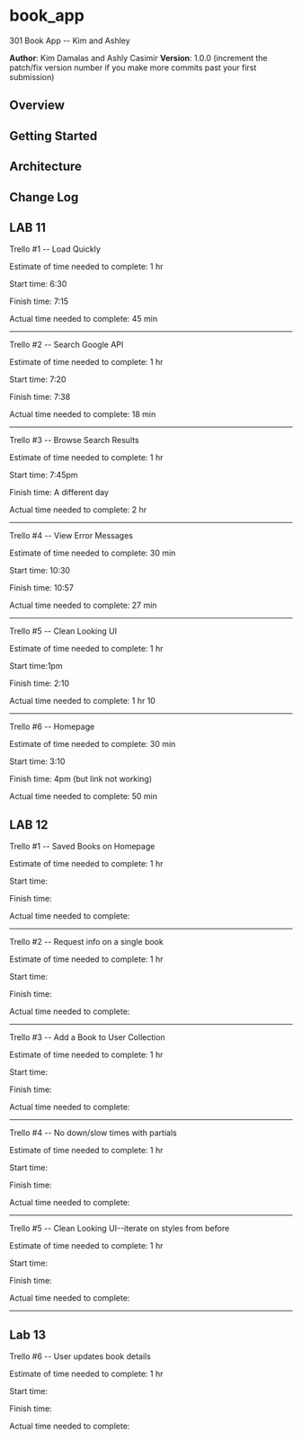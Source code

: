 # book_app
301 Book App -- Kim and Ashley


**Author**: Kim Damalas and Ashly Casimir
**Version**: 1.0.0 (increment the patch/fix version number if you make more commits past your first submission)

## Overview
<!-- Provide a high level overview of what this application is and why you are building it, beyond the fact that it's an assignment for a Code 301 class. (i.e. What's your problem domain?) -->

## Getting Started
<!-- What are the steps that a user must take in order to build this app on their own machine and get it running? -->

## Architecture
<!-- Our table schema is:
    id SERIAL PRIMARY KEY,
    author VARCHAR(255),
    title VARCHAR(255),
    isbn VARCHAR(255),
    image VARCHAR(255),
    description VARCHAR(500),
    bookshelf VARCHAR(255)
 -->

## Change Log
<!-- Use this area to document the iterative changes made to your application as each feature is successfully implemented. Use time stamps. Here's an examples:

01-01-2001 4:59pm - Application now has a fully-functional express server, with GET and POST routes for the book resource.

## Credits and Collaborations
<!-- Give credit (and a link) to other people or resources that helped you build this application. -->

## LAB 11

Trello #1 -- Load Quickly

Estimate of time needed to complete: 1 hr

Start time: 6:30

Finish time: 7:15

Actual time needed to complete: 45 min

------

Trello #2 -- Search Google API

Estimate of time needed to complete: 1 hr

Start time: 7:20

Finish time: 7:38

Actual time needed to complete: 18 min

------

Trello #3 -- Browse Search Results

Estimate of time needed to complete: 1 hr

Start time: 7:45pm

Finish time: A different day

Actual time needed to complete: 2 hr

------

Trello #4 -- View Error Messages

Estimate of time needed to complete: 30 min

Start time: 10:30

Finish time: 10:57

Actual time needed to complete: 27 min

------

Trello #5 -- Clean Looking UI

Estimate of time needed to complete: 1 hr

Start time:1pm

Finish time: 2:10

Actual time needed to complete:  1 hr 10

------

Trello #6 -- Homepage

Estimate of time needed to complete: 30 min

Start time: 3:10

Finish time: 4pm (but link not working)

Actual time needed to complete: 50 min

## LAB 12

Trello #1 -- Saved Books on Homepage

Estimate of time needed to complete: 1 hr

Start time: 

Finish time: 

Actual time needed to complete: 

------

Trello #2 -- Request info on a single book

Estimate of time needed to complete: 1 hr

Start time: 

Finish time: 

Actual time needed to complete: 

------

Trello #3 -- Add a Book to User Collection

Estimate of time needed to complete: 1 hr

Start time: 

Finish time: 

Actual time needed to complete: 

------

Trello #4 -- No down/slow times with partials

Estimate of time needed to complete: 1 hr

Start time: 

Finish time:

Actual time needed to complete: 

------

Trello #5 -- Clean Looking UI--iterate on styles from before

Estimate of time needed to complete: 1 hr

Start time:

Finish time: 

Actual time needed to complete:  

------

## Lab 13

Trello #6 -- User updates book details

Estimate of time needed to complete: 1 hr

Start time: 

Finish time: 

Actual time needed to complete: 

